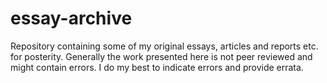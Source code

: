 # essay-archive
Repository containing some of my original essays, articles and reports etc. for posterity. Generally the work presented here is not peer reviewed and might contain errors. I do my best to indicate errors and provide errata.

